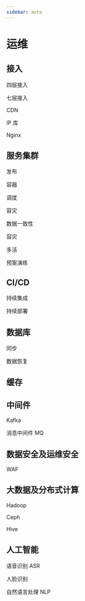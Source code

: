 ```yaml
---
sidebar: auto
---
```


# 运维

## 接入

四层接入 

七层接入

CDN

IP 库

Nginx

## 服务集群

发布

容器

调度

容灾

数据一致性

容灾

多活

预案演练

## CI/CD

持续集成

持续部署

## 数据库

同步

数据恢复

## 缓存


## 中间件

Kafka

消息中间件 MQ


## 数据安全及运维安全

WAF

## 大数据及分布式计算

Hadoop

Ceph

Hive

## 人工智能

语音识别 ASR

人脸识别

自然语言处理 NLP
